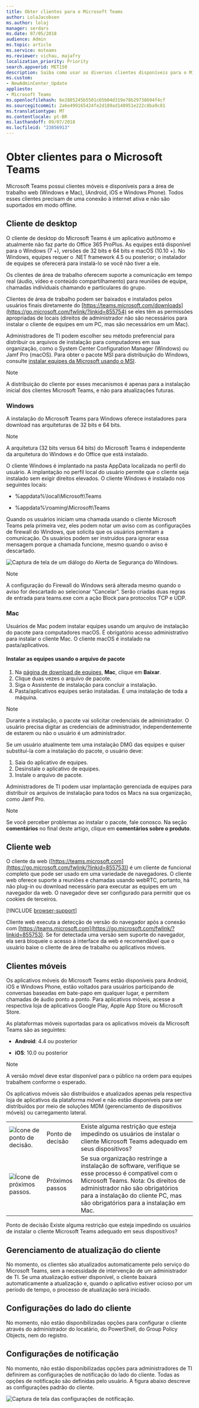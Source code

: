 ```yaml
---
title: Obter clientes para o Microsoft Teams
author: LolaJacobsen
ms.author: lolaj
manager: serdars
ms.date: 07/05/2018
audience: Admin
ms.topic: article
ms.service: msteams
ms.reviewer: vichau, majafry
localization_priority: Priority
search.appverid: MET150
description: Saiba como usar as diversos clientes disponíveis para o Microsoft Teams, incluindo web, desktop (Windows e Mac) e móvel (Android, iOS e Windows Phone).
ms.custom:
- NewAdminCenter_Update
appliesto:
- Microsoft Teams
ms.openlocfilehash: 6e2885245b5501c65b04d319e78b29738694f4cf
ms.sourcegitcommit: 2a6e499165424fe2d189ad140951e222c8ba9c81
ms.translationtype: MT
ms.contentlocale: pt-BR
ms.lasthandoff: 09/07/2018
ms.locfileid: "23856913"
---
```

<a name="get-clients-for-microsoft-teams"></a>Obter clientes para o Microsoft Teams 
===========================

Microsoft Teams possui clientes móveis e disponíveis para a área de trabalho web (Windows e Mac), (Android, iOS e Windows Phone). Todos esses clientes precisam de uma conexão à internet ativa e não são suportados em modo offline.

<a name="desktop-client"></a>Cliente de desktop
--------------

O cliente de desktop do Microsoft Teams é um aplicativo autônomo e atualmente não faz parte do Office 365 ProPlus. As equipes está disponível para o Windows (7 +), versões de 32 bits e 64 bits e macOS (10.10 +). No Windows, equipes requer o .NET framework 4.5 ou posterior; o instalador de equipes se oferecerá para instalá-lo se você não tiver a ele. 

Os clientes de área de trabalho oferecem suporte a comunicação em tempo real (áudio, vídeo e conteúdo compartilhamento) para reuniões de equipe, chamadas individuais chamando e particulares do grupo.

Clientes de área de trabalho podem ser baixados e instalados pelos usuários finais diretamente do [https://teams.microsoft.com/downloads](https://go.microsoft.com/fwlink/?linkid=855754) se eles têm as permissões apropriadas de locais (direitos de administrador não são necessários para instalar o cliente de equipes em um PC, mas são necessários em um Mac).

Administradores de TI podem escolher seu método preferencial para distribuir os arquivos de instalação para computadores em sua organização, como o System Center Configuration Manager (Windows) ou Jamf Pro (macOS). Para obter o pacote MSI para distribuição do Windows, consulte [instalar equipes da Microsoft usando o MSI](msi-deployment.md).

> [!NOTE]
> A distribuição do cliente por esses mecanismos é apenas para a instalação inicial dos clientes Microsoft Teams, e não para atualizações futuras.

### <a name="windows"></a>Windows

A instalação do Microsoft Teams para Windows oferece instaladores para download nas arquiteturas de 32 bits e 64 bits.

> [!NOTE]
> A arquitetura (32 bits versus 64 bits) do Microsoft Teams é independente da arquitetura do Windows e do Office que está instalado.

O cliente Windows é implantado na pasta AppData localizada no perfil do usuário. A implantação no perfil local do usuário permite que o cliente seja instalado sem exigir direitos elevados. O cliente Windows é instalado nos seguintes locais:

- %appdata%\\local\\Microsoft\\Teams

- %appdata%\\roaming\\Microsoft\\Teams

Quando os usuários iniciam uma chamada usando o cliente Microsoft Teams pela primeira vez, eles podem notar um aviso com as configurações de firewall do Windows, que solicita que os usuários permitam a comunicação. Os usuários podem ser instruídos para ignorar essa mensagem porque a chamada funcione, mesmo quando o aviso é descartado.

![Captura de tela de um diálogo do Alerta de Segurança do Windows.](media/Get_clients_for_Microsoft_Teams_image3.png)

> [!NOTE]
> A configuração do Firewall do Windows será alterada mesmo quando o aviso for descartado ao selecionar “Cancelar”. Serão criadas duas regras de entrada para teams.exe com a ação Block para protocolos TCP e UDP.

### <a name="mac"></a>Mac

Usuários de Mac podem instalar equipes usando um arquivo de instalação do pacote para computadores macOS. É obrigatório acesso administrativo para instalar o cliente Mac. O cliente macOS é instalado na pasta/aplicativos.

#### <a name="install-teams-by-using-the-pkg-file"></a>Instalar as equipes usando o arquivo de pacote

1. Na [página de download de equipes](https://teams.microsoft.com/downloads), **Mac**, clique em **Baixar**.
2. Clique duas vezes o arquivo de pacote.
3. Siga o Assistente de instalação para concluir a instalação.
4. Pasta/aplicativos equipes serão instaladas. É uma instalação de toda a máquina.

> [!NOTE]
> Durante a instalação, o pacote vai solicitar credenciais de administrador. O usuário precisa digitar as credenciais de administrador, independentemente de estarem ou não o usuário é um administrador.

Se um usuário atualmente tem uma instalação DMG das equipes e quiser substituí-la com a instalação do pacote, o usuário deve:

1. Saia do aplicativo de equipes.
2. Desinstale o aplicativo de equipes.
3. Instale o arquivo de pacote.

Administradores de TI podem usar implantação gerenciada de equipes para distribuir os arquivos de instalação para todos os Macs na sua organização, como Jamf Pro.

> [!NOTE]
> Se você perceber problemas ao instalar o pacote, fale conosco. Na seção **comentários** no final deste artigo, clique em **comentários sobre o produto**.

<a name="web-client"></a>Cliente web 
----------

O cliente da web ([https://teams.microsoft.com](https://go.microsoft.com/fwlink/?linkid=855753)) é um cliente de funcional completo que pode ser usado em uma variedade de navegadores. O cliente web oferece suporte a reuniões e chamadas usando webRTC, portanto, há não plug-in ou download necessário para executar as equipes em um navegador da web. O navegador deve ser configurado para permitir que os cookies de terceiros. 

[!INCLUDE [browser-support](includes/browser-support.md)]

Cliente web executa a detecção de versão do navegador após a conexão com [https://teams.microsoft.com](https://go.microsoft.com/fwlink/?linkid=855753). Se for detectada uma versão sem suporte do navegador, ela será bloqueie o acesso à interface da web e recomendável que o usuário baixe o cliente de área de trabalho ou aplicativos móveis.

<a name="mobile-clients"></a>Clientes móveis
--------------

Os aplicativos móveis do Microsoft Teams estão disponíveis para Android, iOS e Windows Phone, estão voltados para usuários participando de conversas baseadas em bate-papo em qualquer lugar, e permitem chamadas de áudio ponto a ponto. Para aplicativos móveis, acesse a respectiva loja de aplicativos Google Play, Apple App Store ou Microsoft Store.

As plataformas móveis suportadas para os aplicativos móveis da Microsoft Teams são as seguintes:

-   **Android**: 4.4 ou posterior

-   **iOS**: 10.0 ou posterior

> [!NOTE]
> A versão móvel deve estar disponível para o público na ordem para equipes trabalhem conforme o esperado.

Os aplicativos móveis são distribuídos e atualizados apenas pela respectiva loja de aplicativos da plataforma móvel e não estão disponíveis para ser distribuídos por meio de soluções MDM (gerenciamento de dispositivos móveis) ou carregamento lateral.


| | | |
|---------|---------|---------|
|![Ícone de ponto de decisão.](media/Get_clients_for_Microsoft_Teams_image4.png)      |Ponto de decisão         |Existe alguma restrição que esteja impedindo os usuários de instalar o cliente Microsoft Teams adequado em seus dispositivos?         |
|![Ícone de próximos passos.](media/Get_clients_for_Microsoft_Teams_image5.png)     |Próximos passos         |Se sua organização restringe a instalação de software, verifique se esse processo é compatível com o Microsoft Teams. Nota: Os direitos de administrador não são obrigatórios para a instalação do cliente PC, mas são obrigatórios para a instalação em Mac.         |


  <span id="_Hlk477176062" class="anchor"></span>  Ponto de decisão  Existe alguma restrição que esteja impedindo os usuários de instalar o cliente Microsoft Teams adequado em seus dispositivos?

<a name="client-update-management"></a>Gerenciamento de atualização do cliente
------------------------

No momento, os clientes são atualizados automaticamente pelo serviço do Microsoft Teams, sem a necessidade de intervenção de um administrador de TI. Se uma atualização estiver disponível, o cliente baixará automaticamente a atualização e, quando o aplicativo estiver ocioso por um período de tempo, o processo de atualização será iniciado.

<a name="client-side-configurations"></a>Configurações do lado do cliente
---------------------------

No momento, não estão disponibilizadas opções para configurar o cliente através do administrador do locatário, do PowerShell, do Group Policy Objects, nem do registro.

<a name="notification-settings"></a>Configurações de notificação
----------------------------

No momento, não estão disponibilizadas opções para administradores de TI definirem as configurações de notificação do lado do cliente. Todas as opções de notificação são definidas pelo usuário. A figura abaixo descreve as configurações padrão do cliente.

![Captura de tela das configurações de notificação.](media/Get_clients_for_Microsoft_Teams_image6.png)
